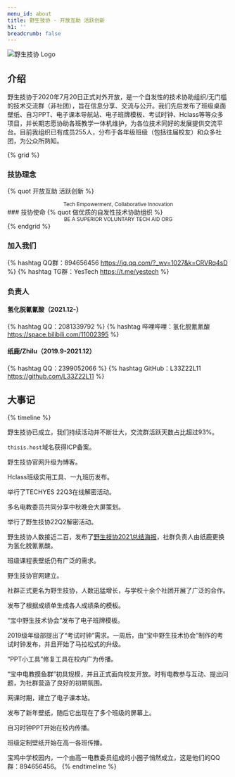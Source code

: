 ```yaml
---
menu_id: about
title: 野生技协 - 开放互助 活跃创新
h1: ''
breadcrumb: false
---
```


![野生技协 Logo](/static/TECHYES_logo.svg)

## 介绍

<span class="font-sht">野生技协</span>于2020年7月20日正式对外开放，是一个自发性的技术协助组织/无门槛的技术交流群（非社团），旨在信息分享、交流与公开。我们先后发布了班级桌面壁纸、自习PPT、电子课本导航站、电子班牌模板、考试时钟、Hclass等等众多项目，并长期志愿协助各班教学一体机维护，为各位技术同好的发展提供交流平台。目前我组织已有成员255人，分布于各年级班级（包括往届校友）和众多社团，为公众所熟知。

{% grid %}
<!-- cell -->
### <i class="fa-solid fa-star"></i><span class="font-sht">技协</span>理念
{% quot 开放互助 活跃创新 %}
<center><small>Tech Empowerment, Collaborative Innovation</small></center>
<!-- cell -->
### <i class="fa-solid fa-heart"></i><span class="font-sht">技协</span>使命
{% quot 做优质的自发性技术协助组织 %}
<center><small>BE A SUPERIOR VOLUNTARY TECH AID ORG</small></center>
{% endgrid %}

### 加入我们
{% hashtag QQ群：894656456 https://jq.qq.com/?_wv=1027&k=CRVRq4sD %}
{% hashtag TG群：YesTech https://t.me/yestech %}

### 负责人

#### 氢化脱氰氰酸（2021.12-）
{% hashtag QQ：2081339792 %}
{% hashtag 哔哩哔哩：氢化脱氰氰酸 https://space.bilibili.com/11002395 %}

#### 纸鹿/Zhilu（2019.9-2021.12）
{% hashtag QQ：2399052066 %}
{% hashtag GitHub：L33Z22L11 https://github.com/L33Z22L11 %}

## 大事记
{% timeline %}
<!-- node 今天 -->
<span class="font-sht">野生技协</span>已成立<uptime></uptime>，我们持续活动并不断壮大，交流群活跃天数占比超过93%。
<!-- node 2025年7月9日 -->
`thisis.host`域名获得ICP备案。
<!-- node 2024年2月3日 -->
<span class="font-sht">野生技协</span>官网升级为博客。
<!-- node 2023年1月1日 -->
Hclass班级实用工具、一九班历发布。
<!-- node 2022年9月14日 -->
举行了TECHYES 22Q3在线解密活动。
<!-- node 2022年8月15日 -->
多名电教委员共同分享中秋晚会大屏策划。
<!-- node 2022年3月17日 -->
举行了<span class="font-sht">野生技协</span>22Q2解密活动。
<!-- node 2021年12月26日 -->
<span class="font-sht">野生技协</span>人数接近二百，发布了[<span class="font-sht">野生技协</span>2021总结海报](/202112/summary-2021)，社群负责人由纸鹿更换为氢化脱氰氰酸。
<!-- node 2021年11月27日 -->
班级课程表壁纸仍有广泛的需求。
<!-- node 2021年8月8日 -->
<span class="font-sht">野生技协</span>官网建立。
<!-- node 2021年5月12日 -->
社群正式更名为<span class="font-sht">野生技协</span>，人数迅猛增长，与学校十余个社团开展了广泛的合作。
<!-- node 2021年5月4日 -->
发布了根据成绩单生成各人成绩条的模板。
<!-- node 2021年4月9日 -->
“宝中野生技术协会”发布了电子班牌模板。
<!-- node 2021年3月23日 -->
2019级年级部提出了“考试时钟”需求。一周后，由“宝中野生技术协会”制作的考试时钟发布，并且开始了马拉松式的升级。
<!-- node 2020年8月23日 -->
“PPT小工具”修复工具在校内广为传播。
<!-- node 2020年7月20日 -->
“宝中电教摸鱼群”初具规模，并且正式面向校友开放。时有电教参与互动、提出问题，为社群营造了良好的初期氛围。
<!-- node 2020年2月6日 -->
网课时期，建立了电子课本站。
<!-- node 2020年1月1日 -->
发布了新年壁纸，随后它出现在了多个班级的屏幕上。
<!-- node 2019年12月1日 -->
自习时钟PPT开始在校内传播。
<!-- node 2019年9月22日 -->
班级定制壁纸开始在高一各班传播。
<!-- node 2019年9月12日 -->
宝鸡中学校园内，一个由高一电教委员组成的小圈子悄然成立，这是他们的QQ群：894656456。
{% endtimeline %}
